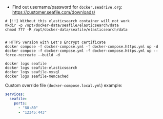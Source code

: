 * Find out username/password for `docker.seadrive.org`: https://customer.seafile.com/downloads/
```shell
# [!!] Without this elasticsearch container will not work
mkdir -p /opt/docker-data/seafile/elasticsearch/data
chmod 777 -R /opt/docker-data/seafile/elasticsearch/data


# HTTPS version with Let's Encrypt certificate
docker compose -f docker-compose.yml -f docker-compose.https.yml up -d
docker compose -f docker-compose.yml -f docker-compose.https.yml up --force-recreate --build -d

docker logs seafile
docker logs seafile-elasticsearch
docker logs seafile-mysql
docker logs seafile-memcached
```

Custom override file (`docker-compose.local.yml`) example:
```yaml
services:
  seafile:
    ports:
      - "80:80"
      - "12345:443"
```
